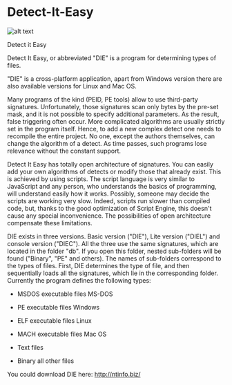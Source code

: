Detect-It-Easy
==============

![alt text](https://github.com/horsicq/Detect-It-Easy/blob/master/screenshot.jpg "Screenshot")

Detect it Easy

Detect It Easy, or abbreviated "DIE" is a program for determining types of files.

"DIE" is a cross-platform application, apart from Windows version there are also 
available versions for Linux and Mac OS.

Many programs of the kind (PEID, PE tools) allow to use third-party signatures. 
Unfortunately, those signatures scan only bytes by the pre-set mask, and it is 
not possible to specify additional parameters. As the result, false triggering 
often occur. More complicated algorithms are usually strictly set in the program 
itself. Hence, to add a new complex detect one needs to recompile the entire 
project. No one, except the authors themselves, can change the algorithm of 
a detect. As time passes, such programs lose relevance without the constant support.

Detect It Easy has totally open architecture of signatures. You can easily 
add your own algorithms of detects or modify those that already exist. This 
is achieved by using scripts. The script language is very similar to JavaScript 
and any person, who understands the basics of programming, will understand easily 
how it works. Possibly, someone may decide the scripts are working very slow. 
Indeed, scripts run slower than compiled code, but, thanks to the good optimization 
of Script Engine, this doesn't cause any special inconvenience. The possibilities 
of open architecture compensate these limitations.

DIE exists in three versions. Basic version ("DIE"), Lite version ("DIEL") and 
console version ("DIEC"). All the three use the same signatures, which are located 
in the folder "db". If you open this folder, nested sub-folders will be found 
("Binary", "PE" and others). The names of sub-folders correspond to the types of files. 
First, DIE determines the type of file, and then sequentially loads all the signatures, 
which lie in the corresponding folder. Currently the program defines the following types:

* MSDOS executable files MS-DOS

* PE executable files Windows

* ELF executable files Linux

* MACH executable files Mac OS

* Text files

* Binary all other files

You could download DIE here: http://ntinfo.biz/
